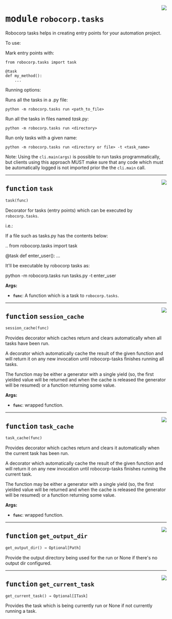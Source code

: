 <!-- markdownlint-disable -->

<a href="https://github.com/robocorp/robo/tree/master/tasks/src/robocorp/tasks/__init__.py#L0"><img align="right" style="float:right;" src="https://img.shields.io/badge/-source-cccccc?style=flat-square" /></a>

# <kbd>module</kbd> `robocorp.tasks`
Robocorp tasks helps in creating entry points for your automation project. 

To use: 

Mark entry points with: 

```
from robocorp.tasks import task

@task
def my_method():
    ...
``` 

Running options: 

Runs all the tasks in a .py file: 

`python -m robocorp.tasks run <path_to_file>` 

Run all the tasks in files named *task*.py: 

`python -m robocorp.tasks run <directory>` 

Run only tasks with a given name: 

`python -m robocorp.tasks run <directory or file> -t <task_name>` 



Note: Using the `cli.main(args)` is possible to run tasks programmatically, but clients using this approach MUST make sure that any code which must be automatically logged is not imported prior the the `cli.main` call. 


---

<a href="https://github.com/robocorp/robo/tree/master/tasks/src/robocorp/tasks/__init__.py#L43"><img align="right" style="float:right;" src="https://img.shields.io/badge/-source-cccccc?style=flat-square" /></a>

## <kbd>function</kbd> `task`

```python
task(func)
```

Decorator for tasks (entry points) which can be executed by `robocorp.tasks`. 

i.e.: 

If a file such as tasks.py has the contents below: 

.. from robocorp.tasks import task 

@task def enter_user(): ... 



It'll be executable by robocorp tasks as: 

python -m robocorp.tasks run tasks.py -t enter_user 



**Args:**

 - <b>`func`</b>:  A function which is a task to `robocorp.tasks`. 


---

<a href="https://github.com/robocorp/robo/tree/master/tasks/src/robocorp/tasks/__init__.py#L74"><img align="right" style="float:right;" src="https://img.shields.io/badge/-source-cccccc?style=flat-square" /></a>

## <kbd>function</kbd> `session_cache`

```python
session_cache(func)
```

Provides decorator which caches return and clears automatically when all tasks have been run. 

A decorator which automatically cache the result of the given function and will return it on any new invocation until robocorp-tasks finishes running all tasks. 

The function may be either a generator with a single yield (so, the first yielded value will be returned and when the cache is released the generator will be resumed) or a function returning some value. 



**Args:**

 - <b>`func`</b>:  wrapped function. 


---

<a href="https://github.com/robocorp/robo/tree/master/tasks/src/robocorp/tasks/__init__.py#L95"><img align="right" style="float:right;" src="https://img.shields.io/badge/-source-cccccc?style=flat-square" /></a>

## <kbd>function</kbd> `task_cache`

```python
task_cache(func)
```

Provides decorator which caches return and clears it automatically when the current task has been run. 

A decorator which automatically cache the result of the given function and will return it on any new invocation until robocorp-tasks finishes running the current task. 

The function may be either a generator with a single yield (so, the first yielded value will be returned and when the cache is released the generator will be resumed) or a function returning some value. 



**Args:**

 - <b>`func`</b>:  wrapped function. 


---

<a href="https://github.com/robocorp/robo/tree/master/tasks/src/robocorp/tasks/__init__.py#L116"><img align="right" style="float:right;" src="https://img.shields.io/badge/-source-cccccc?style=flat-square" /></a>

## <kbd>function</kbd> `get_output_dir`

```python
get_output_dir() → Optional[Path]
```

Provide the output directory being used for the run or None if there's no output dir configured. 


---

<a href="https://github.com/robocorp/robo/tree/master/tasks/src/robocorp/tasks/__init__.py#L128"><img align="right" style="float:right;" src="https://img.shields.io/badge/-source-cccccc?style=flat-square" /></a>

## <kbd>function</kbd> `get_current_task`

```python
get_current_task() → Optional[ITask]
```

Provides the task which is being currently run or None if not currently running a task. 



